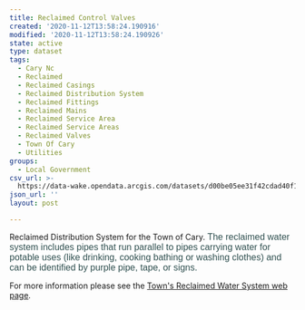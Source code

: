 ```yaml
---
title: Reclaimed Control Valves
created: '2020-11-12T13:58:24.190916'
modified: '2020-11-12T13:58:24.190926'
state: active
type: dataset
tags:
  - Cary Nc
  - Reclaimed
  - Reclaimed Casings
  - Reclaimed Distribution System
  - Reclaimed Fittings
  - Reclaimed Mains
  - Reclaimed Service Area
  - Reclaimed Service Areas
  - Reclaimed Valves
  - Town Of Cary
  - Utilities
groups:
  - Local Government
csv_url: >-
  https://data-wake.opendata.arcgis.com/datasets/d00be05ee31f42cdad40f1b0aad2275e_42.csv?outSR=%7B%22latestWkid%22%3A3857%2C%22wkid%22%3A102100%7D
json_url: ''
layout: post

---
```

Reclaimed Distribution System for the Town of Cary.<font color='#2f4f4f'> <span style='font-family: Arial, Helvetica, sans-serif; line-height: normal; background-color: rgb(255, 255, 255);'><font size='3'>The reclaimed water system includes pipes that run parallel to pipes carrying water for potable uses (like drinking, cooking bathing or washing clothes) and can be identified by purple pipe, tape, or signs.</font></span></font><div>For more information please see the <a href='https://www.townofcary.org/Departments/utilities/reclaimedwater.htm' target='_blank'>Town's Reclaimed Water System web page</a>.</div>
